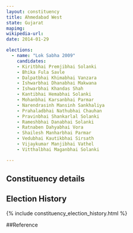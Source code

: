 ```yaml
---
layout: constituency
title: Ahmedabad West
state: Gujarat
mapimg: 
wikipedia-url: 
date: 2014-01-29

elections: 
  - name: "Lok Sabha 2009"
    candidates: 
    - Kiritbhai Premjibhai Solanki 
    - Bhika Fula Savle 
    - Dalpatbhai Khimabhai Vanzara 
    - Ishwarbhai Dhanabhai Makwana 
    - Ishwarbhai Khandas Shah 
    - Kantibhai Hemabhai Solanki 
    - Mohanbhai Karsanbhai Parmar 
    - Narendrasinh Mansinh Sankhaliya 
    - Prahaladbhai Nathubhai Chauhan 
    - Pravinbhai Shankarlal Solanki 
    - Rameshbhai Danabhai Solanki 
    - Ratnaben Dahyabhai Vora 
    - Shailesh Manharbhai Parmar 
    - Vedubhai Kautikbhai Sirsath 
    - Vijaykumar Manjibhai Vathel 
    - Vitthalbhai Maganbhai Solanki 

---
```

## Constituency details


## Election History
{% include constituency_election_history.html %}

##Reference
